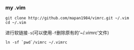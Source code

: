 ### my .vim

    git clone http://github.com/mapan1984/vimrc.git ~/.vim 
    cd ~/.vim 

进行软链接`-s`(可以使用`-f`删除原有的‘~/.vimrc’文件)

    ln -sf `pwd`/vimrc ~/.vimrc

